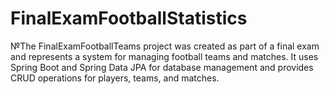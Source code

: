 # FinalExamFootballStatistics
№The FinalExamFootballTeams project was created as part of a final exam and represents a system for managing football teams and matches. It uses Spring Boot and Spring Data JPA for database management and provides CRUD operations for players, teams, and matches.
